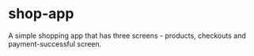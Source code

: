# shop-app
A simple shopping app that has three screens - products, checkouts and payment-successful screen. 
